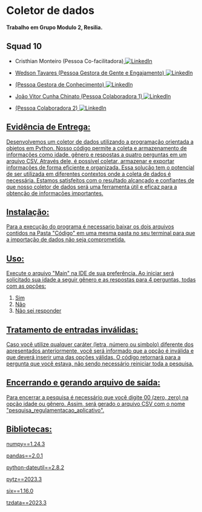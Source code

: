 # Coletor de dados

**Trabalho em Grupo Modulo 2, Resilia.**
 
## Squad 10 

- Cristhian Monteiro (Pessoa Co-facilitadora)<a href="https://www.linkedin.com/in/cristhian-monteiro/">
        <img src="https://img.shields.io/badge/LinkedIn-blue?style=flat-square&logo=linkedin" alt="LinkedIn">

- Wedson Tavares (Pessoa Gestora de Gente e Engajamento)<a href="https://www.linkedin.com/in/wedson-tavares-0a7961261/">
        <img src="https://img.shields.io/badge/LinkedIn-blue?style=flat-square&logo=linkedin" alt="LinkedIn">
        
- (Pessoa Gestora de Conhecimento)<a href="https://www.linkedin.com/">
        <img src="https://img.shields.io/badge/LinkedIn-blue?style=flat-square&logo=linkedin" alt="LinkedIn">

- João Vitor Cunha Chinato (Pessoa Colaboradora 1) <a href="https://www.linkedin.com/in/joao-vitor-cunha-chinato/">
        <img src="https://img.shields.io/badge/LinkedIn-blue?style=flat-square&logo=linkedin" alt="LinkedIn">

- (Pessoa Colaboradora 2) <a href="[https://www.linkedin.com/](https://www.linkedin.com/in/thiagochechia/)">
        <img src="https://img.shields.io/badge/LinkedIn-blue?style=flat-square&logo=linkedin" alt="LinkedIn">



## Evidência de Entrega:

Desenvolvemos um coletor de dados utilizando a programação orientada a objetos em Python. Nosso código permite a coleta e armazenamento de informações como idade, gênero e respostas a quatro perguntas em um arquivo CSV.
Através dele, é possível coletar, armazenar e exportar informações de forma eficiente e organizada. Essa solução tem o potencial de ser utilizada em diferentes contextos onde a coleta de dados é necessária.
Estamos satisfeitos com o resultado alcançado e confiantes de que nosso coletor de dados será uma ferramenta útil e eficaz para a obtenção de informações importantes.

## Instalação:

Para a execução do programa é necessario baixar os dois arquivos contidos na Pasta "Código" em uma mesma pasta no seu terminal para que a importação de dados não seja comprometida.

## Uso:
Execute o arquivo "Main" na IDE de sua preferência.
Ao iniciar será solicitado sua idade a seguir gênero e as respostas para 4 perguntas, todas com as opções:

1. Sim
2. Não
3. Não sei responder

## Tratamento de entradas inválidas:
Caso você utilize qualquer caráter (letra, número ou simbolo) diferente dos apresentados anteriormente, você será informado que a opção é inválida e que deverá inserir uma das opções válidas. O código retornará para a pergunta que você estava, não sendo necessário reiniciar toda a pesquisa.

## Encerrando e gerando arquivo de saída:
Para encerrar a pesquisa é necessário que você digite 00 (zero, zero) na opção idade ou gênero.
Assim, será gerado o arquivo CSV com o nome "pesquisa_regulamentacao_aplicativo".

## Bibliotecas: 

numpy==1.24.3

pandas==2.0.1

python-dateutil==2.8.2

pytz==2023.3

six==1.16.0

tzdata==2023.3
